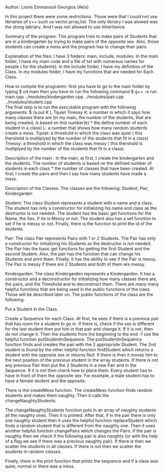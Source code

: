 Author: Lionis Emmanouil Georgios (Akis)

In this project there were some restrictions. Those were that I could not use libriaries of c++ such us vector,array,list. The only libriary I was alowed was the string labriary. And I was not allowed to use Inheritance.

Summary of the program:
  This program tries to make pairs of Students that are in a kindergarten by trying to make pairs of the opposite sex. Also, those students can create a mess and the program has to change their pairs.
  
Explanation of the files:
   I have 3 folders: main, include, modules.
   In the main folder, I have my main code and a file of txt with numerous names for people ( for the students).
   In the include folder, I have my definition of the Class.
   In my modules folder, I have my functions that are needed for Each Class.

How to compile  the programm:
    first you have to go to the main folder by typing $ cd main
    then you have to run the following command  $ g++ -o run main.cpp ../modules/kindergarden.cpp ../modules/pair.cpp ../modules/student.cpp    
    The final step is to run the executable program with the following arguments: $ /a.out  K L Tquiet Tmessy
    K: a number in which it says how many classes there are (in my main, the number of the students, that are being created, is based on this number(k) * the define number of each student in a class)
    L:  a number that shows how many random students create a mess.
    Tquiet: a threshold in which the class was quiet ( this thershold is multiplyed by the number of the students that fit in a class)
    Tmessy:  a threshold in which the class was messy ( this thershold is multiplyed by the number of the students that fit in a class)

Description of the main :
    In the main, at first, I create the kindergarten and the students. The number of students is based on the defined number of students in each class * the number of classes that have been created. At first, I create the pairs and then I say how many students have made a mess.
   
Description of the Classes:
    The classes are the following:
    Student, Pair, Kindergarden

  Student: 
  The class Student represents a student with a name and a class. The student has only a constructor for initializing his name and class as the destructor is not needed. The student has the basic get functions for the Name, the Sex, if he is Messy or not. The student also has a set function to set if he is messy or not. Finally, there is the function to print the id of the students. 
    
  Pair:
  The class Pair represents Pairs with 1 or 2 Students. The Pair has only a constructor for initializing his Students as the destructor is not needed. The Pair has the basic get functions for getting the first Student and the second Student. Also, the pair has the function that can change his Students and print them. Finally, it has the ability to see if the Pair is messy. The Pair is messy if there are 2 Students and both of them are messy.
    
  Kindergarden:
  The class Kindergarden represents a Kindergarden. It has a constructor and a deconstructor for initializing how many classes there are, the pairs, and the Threshold and to deconstruct them. There are many many helpful functions that are being used in the public functions of the class. Those will be described later on. The public functions of the class are the following:
        
  Put a Student in the Class.
        
  Create a Sequence for each Class. At first, he sees if there is a previous pair that has room for a student to go in. If there is, check if the sex is different for the last student then put him in that pair and change it. If it is not, then do not change it. Then the students from the beginning to the end -1 use the helpful function putStudentInSequence. The putStudentInSequence function finds and creates the pair with the 2 appropriate Student. The 2nd student is found by the other helpful function findStudent which returns a student with the opposite sex or returns Null. If there is then it moves him to the next position of the previous student in the array students. If there is not any previous Pair then put the 2 Students in a new Pair and in the Sequence. If it is not then check how to place them. Every student has to have in front of them the opposite sex. For example, a male student has to have a female student and the opposite.   
        
  There is the createMess function. The createMess function finds random students and makes them naughty. Then it calls the changeNaughtyStudents.
        
  The changeNaughtyStudents function puts in an array of naughty students all the naughty ones. Then it is printed. After that, if in the pair there is only one naughty student then it uses the helpful function replaceStudent which finds a random student that is different from the naughty one. Then it uses another helpful function changePairs which changes the Pairs. If the pair is naughty then we check if the following pair is also naughty (or with the help of a flag we see if there was a previous naughty pair). If there is then we scatter the students in all classes. If there is not then we scatter the students in random classes.
   
  Finally, there is the print function that prints the sequence and if a class was quiet, normal or there was a mess.

